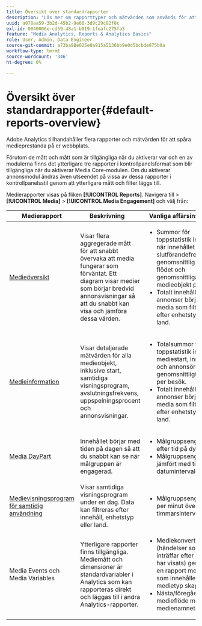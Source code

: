 ```yaml
---
title: Översikt över standardrapporter
description: "Läs mer om rapporttyper och mätvärden som används för att spåra media på din webbplats. Utforska rapporter i kontrollpanelsstil som är tillgängliga med Media Core-modulen."
uuid: a078aa59-3b2d-45b2-9e66-3d9c29c82f0c
exl-id: 0040006e-cd59-48a1-b019-1feafc275fa3
feature: "Media Analytics, Reports & Analytics Basics"
role: User, Admin, Data Engineer
source-git-commit: a73ba98e025e0a915a5136bb9e0d5bcbde875b0a
workflow-type: tm+mt
source-wordcount: '346'
ht-degree: 0%

---
```


# Översikt över standardrapporter{#default-reports-overview}

Adobe Analytics tillhandahåller flera rapporter och mätvärden för att spåra medieprestanda på er webbplats.

Förutom de mått och mått som är tillgängliga när du aktiverar var och en av modulerna finns det ytterligare tre rapporter i kontrollpanelsformat som blir tillgängliga när du aktiverar Media Core-modulen. Om du aktiverar annonsmodul ändras även utseendet på vissa av dessa rapporter i kontrollpanelsstil genom att ytterligare mått och filter läggs till.

Medierapporter visas på fliken **[!UICONTROL Reports]**. Navigera till > **[!UICONTROL Media]** > **[!UICONTROL Media Engagement]** och välj från:

| Medierapport | Beskrivning     | Vanliga affärsinsikter       |
| --- | --- | --- |
| [Medieöversikt](media-reports-overview.md) | Visar flera aggregerade mått för att snabbt övervaka att media fungerar som förväntat. Ett diagram visar medier som börjar bredvid annonsvisningar så att du snabbt kan visa och jämföra dessa värden. | <ul> <li>Summor för toppstatistik inklusive när innehållet börjar, slutförandefrekvens, genomsnittlig tid i flödet och genomsnittliga medieobjekt per besök.  </li> <li>Totalt innehåll och annonser börjar för media som filtrerats efter enhetstyp eller land.  </li> </ul> |
| [Medieinformation](media-reports-detail.md) | Visar detaljerade mätvärden för alla medieobjekt, inklusive start, samtidiga visningsprogram, avslutningsfrekvens, uppspelningsprocent och annonsvisningar. | <ul> <li>Totalsummor för toppstatistik inklusive mediestart, innehåll och annonsörer samt genomsnittligt innehåll per besök.  </li> <li>Totalt innehåll och annonser börjar för media som filtrerats efter enhetstyp eller land.  </li> </ul> |
| [Media DayPart](media-reports-daypart.md) | Innehållet börjar med tiden på dagen så att du snabbt kan se när målgruppen är engagerad. | <ul> <li>Målgruppsengagemang efter tid på dygnet.  </li> <li>Målgruppsengagemang jämfört med tidigare datumintervall.  </li> </ul> |
| [Medievisningsprogram för samtidig användning](media-concurrent-viewers-reports.md) | Visar samtidiga visningsprogram under en dag. Data kan filtreras efter innehåll, enhetstyp eller land. | <ul> <li>Målgruppsengagemang per minut över ett 24-timmarsintervall.  </li> </ul> |
| Media Events och Media Variables | Ytterligare rapporter finns tillgängliga. Mediemått och dimensioner är standardvariabler i Analytics som kan rapporteras direkt och läggas till i andra Analytics-rapporter. | <ul> <li>Mediekonvertering (händelser som inträffar efter att media har visats) genom att en rapport med besök som innehåller en medietyp skapas.  </li> <li>Nästa/föregående medieflöde med medienamnets prop.  </li> </ul> |
